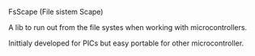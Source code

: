 FsScape (File sistem Scape)

A lib to run out from the file systes when working with microcontrollers.

Inittialy developed for PICs but easy portable for other microcontroller.
